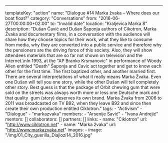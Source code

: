 ---
  templateKey: "action"
  name: "Dialogue #14 Marka žvaka – Where does our boat float?"
  category: "Conversations"
  from: "2016-06-27T00:00:00+02:00"
  to: "Invalid date"
  location: "Kraljevica Marka 8"
  description: "Dušan Čavić and Dušan Šaponja authors of Cikotron, Marka Žvaka and documentary films, in a conversation with the audience will share how they choose topics for their work, what they like to consume from media, why they are converted into a public service and therefore why the pensioners are the driving force of this society. Also, they will show attendees materials that are so far not shown on television and the Internet.\nIn 1993, at the \"AP Branko Krsmanovic\" in performance of Woody Allen entitled \"Death\" Šaponja and Cavic act together and get to know each other for the first time. The first baptized other, and another married first. There are several interpretations of what it really means Marka Žvaka. Even one Dušan will tell you one story, while the other Dušan will tell completely other story. Best guess is that the package of Orbit chewing gum that were sold on the streets was always worth more or less one Deutsche mark and that quality  gum (story) deserves its own brand. Marka Žvaka from 2006 to 2011 was broadcasted on TV B92, when they leave B92 and since then create their own production entitled Ciklotron."
  tags: 
    - "Activism"
    - "Dialogue"
    - "markazvaka"
  members: 
    - "Arsenije Savić"
    - "Ivana Andrejić"
  mentors: []
  collaborators: []
  partners: []
  links: 
    - 
      name: "Ciklotron"
      url: "http://www.ciklotron.net"
    - 
      name: "Marka žvaka"
      url: "http://www.markazvaka.net"
  images: 
    - 
      image: "/img/01_City_guerilla_Diajlozi14_2016.jpg"
